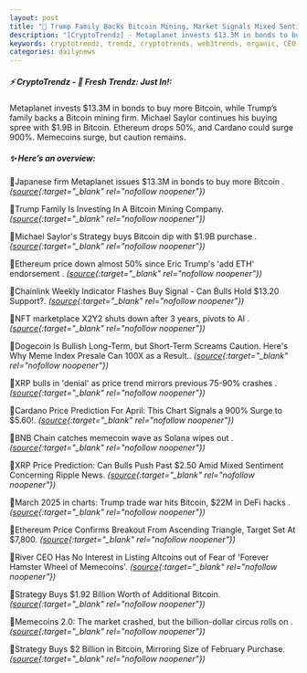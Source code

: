 ```yaml
---
layout: post
title: "🌅 Trump Family Backs Bitcoin Mining, Market Signals Mixed Sentiment"
description: "[CryptoTrendz] - Metaplanet invests $13.3M in bonds to buy more Bitcoin, while Trump’s family backs a Bitcoin mining firm. Michael Saylor continues his buying spree with $1.9B in Bitcoin. Ethereum drops 50%, and Cardano could surge 900%. Memecoins surge, but caution remains."
keywords: cryptotrendz, trendz, cryptotrends, web3trends, organic, CEO, Listing, AI, Mining, Trump, Bitcoin, assets, marketplace, market, Altcoins, memecoin, digital
categories: dailynews
---
```


##### ⚡ CryptoTrendz - 📌 *Fresh Trendz: Just In!:*

Metaplanet invests $13.3M in bonds to buy more Bitcoin, while Trump’s family backs a Bitcoin mining firm. Michael Saylor continues his buying spree with $1.9B in Bitcoin. Ethereum drops 50%, and Cardano could surge 900%. Memecoins surge, but caution remains.

##### ✨ *Here’s an overview:*


🔹Japanese firm Metaplanet issues $13.3M in bonds to buy more Bitcoin . *([source](https://s.avyag.com/sn3t){:target="_blank" rel="nofollow noopener"})*

🔹Trump Family Is Investing In A Bitcoin Mining Company. *([source](https://s.avyag.com/lidr){:target="_blank" rel="nofollow noopener"})*

🔹Michael Saylor's Strategy buys Bitcoin dip with $1.9B purchase . *([source](https://s.avyag.com/svd3){:target="_blank" rel="nofollow noopener"})*

🔹Ethereum price down almost 50% since Eric Trump's 'add ETH' endorsement . *([source](https://s.avyag.com/epff){:target="_blank" rel="nofollow noopener"})*

🔹Chainlink Weekly Indicator Flashes Buy Signal - Can Bulls Hold $13.20 Support?. *([source](https://s.avyag.com/5piw){:target="_blank" rel="nofollow noopener"})*

🔹NFT marketplace X2Y2 shuts down after 3 years, pivots to AI . *([source](https://s.avyag.com/b3ok){:target="_blank" rel="nofollow noopener"})*

🔹Dogecoin Is Bullish Long-Term, but Short-Term Screams Caution. Here's Why Meme Index Presale Can 100X as a Result.. *([source](https://s.avyag.com/u9h3){:target="_blank" rel="nofollow noopener"})*

🔹XRP bulls in 'denial' as price trend mirrors previous 75-90% crashes . *([source](https://s.avyag.com/l96o){:target="_blank" rel="nofollow noopener"})*

🔹Cardano Price Prediction For April: This Chart Signals a 900% Surge to $5.60!. *([source](https://s.avyag.com/t9bp){:target="_blank" rel="nofollow noopener"})*

🔹BNB Chain catches memecoin wave as Solana wipes out . *([source](https://s.avyag.com/fqd6){:target="_blank" rel="nofollow noopener"})*

🔹XRP Price Prediction: Can Bulls Push Past $2.50 Amid Mixed Sentiment Concerning Ripple News. *([source](https://s.avyag.com/zcmq){:target="_blank" rel="nofollow noopener"})*

🔹March 2025 in charts: Trump trade war hits Bitcoin, $22M in DeFi hacks . *([source](https://s.avyag.com/blk2){:target="_blank" rel="nofollow noopener"})*

🔹Ethereum Price Confirms Breakout From Ascending Triangle, Target Set At $7,800. *([source](https://s.avyag.com/e4kz){:target="_blank" rel="nofollow noopener"})*

🔹River CEO Has No Interest in Listing Altcoins out of Fear of 'Forever Hamster Wheel of Memecoins'. *([source](https://s.avyag.com/2csa){:target="_blank" rel="nofollow noopener"})*

🔹Strategy Buys $1.92 Billion Worth of Additional Bitcoin. *([source](https://s.avyag.com/zzez){:target="_blank" rel="nofollow noopener"})*

🔹Memecoins 2.0: The market crashed, but the billion-dollar circus rolls on . *([source](https://s.avyag.com/8bz3){:target="_blank" rel="nofollow noopener"})*

🔹Strategy Buys $2 Billion in Bitcoin, Mirroring Size of February Purchase. *([source](https://s.avyag.com/f2q3){:target="_blank" rel="nofollow noopener"})*
